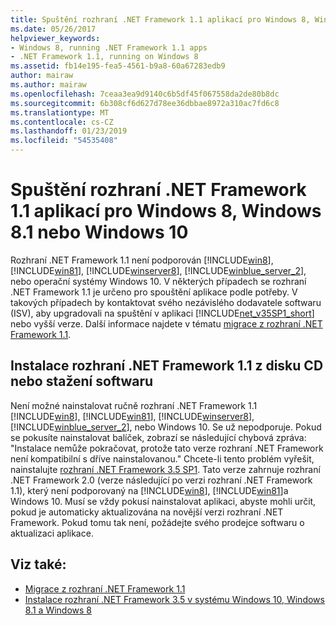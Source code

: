 ```yaml
---
title: Spuštění rozhraní .NET Framework 1.1 aplikací pro Windows 8, Windows 8.1 nebo Windows 10
ms.date: 05/26/2017
helpviewer_keywords:
- Windows 8, running .NET Framework 1.1 apps
- .NET Framework 1.1, running on Windows 8
ms.assetid: fb14e195-fea5-4561-b9a8-60a67283edb9
author: mairaw
ms.author: mairaw
ms.openlocfilehash: 7ceaa3ea9d9140c6b5df45f067558da2de80b8dc
ms.sourcegitcommit: 6b308cf6d627d78ee36dbbae8972a310ac7fd6c8
ms.translationtype: MT
ms.contentlocale: cs-CZ
ms.lasthandoff: 01/23/2019
ms.locfileid: "54535408"
---
```

# <a name="run-net-framework-11-apps-on-windows-8-windows-81-or-windows-10"></a>Spuštění rozhraní .NET Framework 1.1 aplikací pro Windows 8, Windows 8.1 nebo Windows 10

Rozhraní .NET Framework 1.1 není podporován [!INCLUDE[win8](../../../includes/win8-md.md)], [!INCLUDE[win81](../../../includes/win81-md.md)], [!INCLUDE[winserver8](../../../includes/winserver8-md.md)], [!INCLUDE[winblue_server_2](../../../includes/winblue-server-2-md.md)], nebo operační systémy Windows 10. V některých případech se rozhraní .NET Framework 1.1 je určeno pro spouštění aplikace podle potřeby. V takových případech by kontaktovat svého nezávislého dodavatele softwaru (ISV), aby upgradovali na spuštění v aplikaci [!INCLUDE[net_v35SP1_short](../../../includes/net-v35sp1-short-md.md)] nebo vyšší verze. Další informace najdete v tématu [migrace z rozhraní .NET Framework 1.1](../../../docs/framework/migration-guide/migrating-from-the-net-framework-1-1.md).

## <a name="install-the-net-framework-11-from-a-cd-or-download-center"></a>Instalace rozhraní .NET Framework 1.1 z disku CD nebo stažení softwaru

Není možné nainstalovat ručně rozhraní .NET Framework 1.1 [!INCLUDE[win8](../../../includes/win8-md.md)], [!INCLUDE[win81](../../../includes/win81-md.md)], [!INCLUDE[winserver8](../../../includes/winserver8-md.md)], [!INCLUDE[winblue_server_2](../../../includes/winblue-server-2-md.md)], nebo Windows 10. Se už nepodporuje. Pokud se pokusíte nainstalovat balíček, zobrazí se následující chybová zpráva: "Instalace nemůže pokračovat, protože tato verze rozhraní .NET Framework není kompatibilní s dříve nainstalovanou." Chcete-li tento problém vyřešit, nainstalujte [rozhraní .NET Framework 3.5 SP1](https://www.microsoft.com/download/details.aspx?id=22). Tato verze zahrnuje rozhraní .NET Framework 2.0 (verze následující po verzi rozhraní .NET Framework 1.1), který není podporovaný na [!INCLUDE[win8](../../../includes/win8-md.md)], [!INCLUDE[win81](../../../includes/win81-md.md)]a Windows 10. Musí se vždy pokusí nainstalovat aplikaci, abyste mohli určit, pokud je automaticky aktualizována na novější verzi rozhraní .NET Framework. Pokud tomu tak není, požádejte svého prodejce softwaru o aktualizaci aplikace.

## <a name="see-also"></a>Viz také:

- [Migrace z rozhraní .NET Framework 1.1](../../../docs/framework/migration-guide/migrating-from-the-net-framework-1-1.md)
- [Instalace rozhraní .NET Framework 3.5 v systému Windows 10, Windows 8.1 a Windows 8](../../../docs/framework/install/dotnet-35-windows-10.md)
